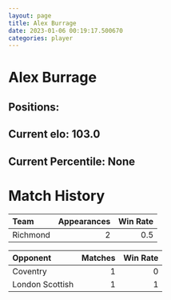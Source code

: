 ```yaml
---  
layout: page  
title: Alex Burrage  
date: 2023-01-06 00:19:17.500670  
categories: player  
---
```

# Alex Burrage

## Positions: 

## Current elo: 103.0

## Current Percentile: None

# Match History


| Team     |   Appearances |   Win Rate |
|:---------|--------------:|-----------:|
| Richmond |             2 |        0.5 |

| Opponent        |   Matches |   Win Rate |
|:----------------|----------:|-----------:|
| Coventry        |         1 |          0 |
| London Scottish |         1 |          1 |